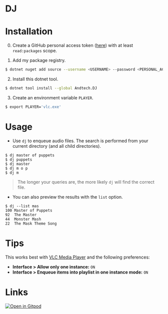 # DJ

# Installation
0. Create a GitHub personal access token ([here](https://github.com/settings/tokens/new)) with at least `read:packages` scope.

2. Add my package registry.
```bash
$ dotnet nuget add source --username <USERNAME> --password <PERSONAL_ACCESS_TOKEN> --store-password-in-clear-text --name github/AndrewMJordan "https://nuget.pkg.github.com/AndrewMJordan/index.json"
```

2. Install this dotnet tool.
```bash
$ dotnet tool install --global Andtech.DJ
```

3. Create an environment variable `PLAYER`.
```bash
$ export PLAYER='vlc.exe'
```

# Usage
* Use `dj` to enqueue audio files. The search is performed from your current directory (and all child directories).

```
$ dj master of puppets
$ dj puppets
$ dj master
$ dj m o p
$ dj m
```

> The longer your queries are, the more likely `dj` will find the correct file.

* You can also preview the results with the `list` option.

```
$ dj --list mas
100 Master of Puppets
92  The Master
44  Monster Mash
22  The Mask Theme Song
```

# Tips
This works best with [VLC Media Player](https://www.videolan.org/) and the following preferences:
* **Interface > Allow only one instance:** `ON`
* **Interface > Enqueue items into playlist in one instance mode:** `ON`

# Links
[![Open in Gitpod](https://gitpod.io/button/open-in-gitpod.svg)](https://gitpod.io#https://github.com/AndrewMJordan/dj)

